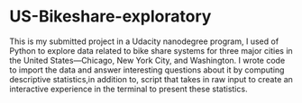 # US-Bikeshare-exploratory
This is my submitted project in a Udacity nanodegree program, I used of Python to explore data related to bike share systems for three major cities 
in the United States—Chicago, New York City, and Washington. I wrote code to import the data and answer interesting questions about it by computing 
descriptive statistics,in addition to, script that takes in raw input to create an interactive experience in the terminal to present these statistics.
